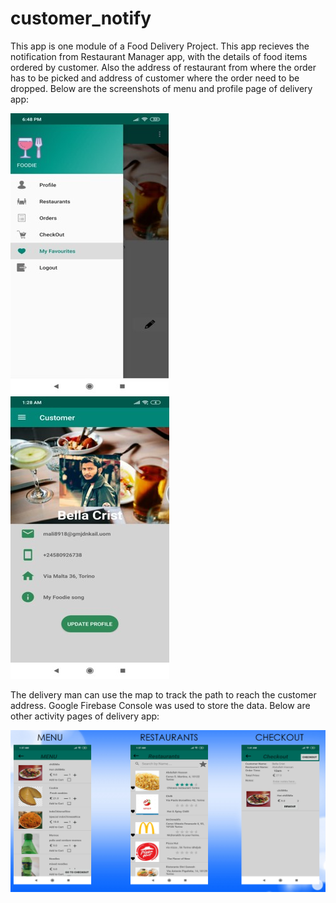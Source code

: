 # customer_notify
This app is one module of a Food Delivery Project. This app recieves the notification from Restaurant Manager app, 
with the details of food items ordered by customer. Also the address of restaurant from where the order has to be picked 
and address of customer where the order need to be dropped. 
Below are the screenshots of menu and profile page of delivery app:

![](images/customer_down.jpg)                ![](images/customer_profile.jpg)

The delivery man can use the map to track the path to reach the customer address. 
Google Firebase Console was used to store the data. 
Below are other activity pages of delivery app:

![](images/customer_activities.PNG)
